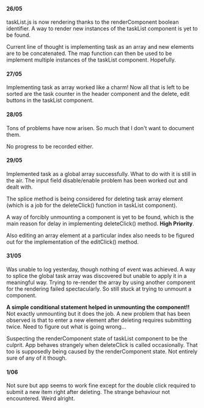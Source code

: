 #### 26/05

taskList.js is now rendering thanks to the renderComponent boolean identifier. A way to render new instances of the taskList component is yet to be found.

Current line of thought is implementing task as an array and new elements are to be concatenated. The map function can then be used to be implement multiple instances of the taskList component. Hopefully.


#### 27/05

Implementing task as array worked like a charm! Now all that is left to be sorted are the task counter in the header component and the delete, edit buttons in the taskList component.

#### 28/05

Tons of problems have now arisen. So much that I don't want to document them. 

No progress to be recorded either.

#### 29/05

Implemented task as a global array successfully. What to do with it is still in the air. The input field disable/enable problem has been worked out and dealt with.

The splice method is being considered for deleting task array element (which is a job for the deleteClick() function in taskList component). 

A way of forcibly unmounting a component is yet to be found, which is the main reason for delay in implementing deleteClick() method. **High Priority**.

Also editing an array element at a particular index also needs to be figured out for the implementation of the editClick() method. 

#### 31/05

Was unable to log yesterday, though nothing of event was achieved. A way to splice the global task array was discovered but unable to apply it in a meaningful way. Trying to re-render the array by using another component for the rendering failed spectacularly. So still stuck at trying to unmount a component.

**A simple conditional statement helped in unmounting the component!!** Not exactly unmounting but it does the job. A new problem that has been observed is that to enter a new element after deleting requires submitting twice. Need to figure out what is going wrong...

Suspecting the renderComponent state of taskList component to be the culprit. App behaves strangely when deleteClick is called occasionally. That too is supposedly being caused by the renderComponent state. Not entirely sure of any of it though.

#### 1/06

Not sure but app seems to work fine except for the double click required to submit a new item right after deleting. The strange behaviour not encountered. Weird alright.